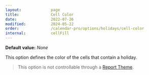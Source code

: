 ```yaml
---
layout:             page
title:              Cell Color
date:               2022-07-26
modified:           2024-05-22
order:              /calendar-pro/options/holidays/cell-color
internal:           cellFill
---
```

**Default value:** *None*

This option defines the color of the cells that contain a holiday.

> This option is not controllable through a [Report Theme](../../features/themes.md).
